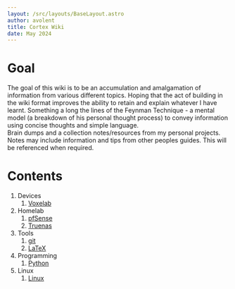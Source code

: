 ```yaml
---
layout: /src/layouts/BaseLayout.astro
author: avolent
title: Cortex Wiki
date: May 2024
---
```


<div class="abstract">

# Goal
The goal of this wiki is to be an accumulation and amalgamation of information from various different topics. Hoping that the act of building in the wiki format improves the ability to retain and explain whatever I have learnt. Something a long the lines of the Feynman Technique - a mental model (a breakdown of his personal thought process) to convey information using concise thoughts and simple language.  
Brain dumps and a collection notes/resources from my personal projects.  
Notes may include information and tips from other peoples guides. This will be referenced when required.

</div>

# Contents

1. Devices
    1. [Voxelab](/devices/voxelab)
2. Homelab
    1. [pfSense](/homelab/pfsense)
    2. [Truenas](/homelab/truenas) 
3. Tools
    1. [git](/tools/git)
    2. [LaTeX](/tools/latex)
4. Programming
    1. [Python](/programming/python)
5. Linux
    1. [Linux](/linux/linux)
